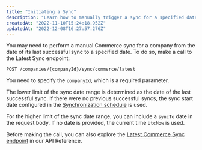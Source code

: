 ```yaml
---
title: "Initiating a Sync"
description: "Learn how to manually trigger a sync for a specified date range"
createdAt: "2022-11-10T15:24:18.952Z"
updatedAt: "2022-12-08T16:27:57.276Z"
---
```


You may need to perform a manual Commerce sync for a company from the date of its last successful sync to a specified date. To do so, make a call to the Latest Sync endpoint:

`POST /companies/{companyId}/sync/commerce/latest`

You need to specify the `companyId`, which is a required parameter.

The lower limit of the sync date range is determined as the date of the last successful sync. If there were no previous successful syncs, the sync start date configured in the [Synchronization schedule](/commerce/learn/synchronization-schedule) is used.

For the higher limit of the sync date range, you can include a `syncTo` date in the request body. If no date is provided, the current time `UtcNow` is used.

Before making the call, you can also explore the [Latest Commerce Sync endpoint](/sync-for-commerce-api#/operations/post-sync-latest) in our API Reference.
